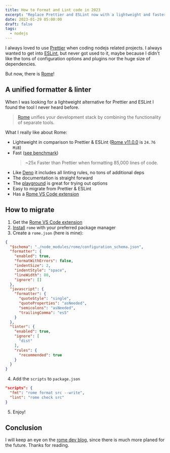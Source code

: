 ```yaml
---
title: How to Format and Lint code in 2023
excerpt: "Replace Prettier and ESLint now with a lightweight and faster alternative: Rome"
date: 2023-01-29 05:00:00
draft: false
tags:
  - nodejs
---
```


I always loved to use [Prettier](https://prettier.io/) when coding nodejs
related projects. I always wanted to get into [ESLint](https://eslint.org/), but
never got used to it, maybe because I didn't like the tons of configuration
options and plugins nor the huge size of dependencies.

But now, there is [Rome](https://rome.tools/)!

## A unified formatter & linter

When I was looking for a lightweight alternative for Prettier and ESLint I found
the tool I never heard before.

> [Rome](https://rome.tools/) unifies your development stack by combining the
> functionality of separate tools.

What I really like about Rome:

- Lightweight in comparison to Prettier & ESLint
  ([Rome v11.0.0](https://arve0.github.io/npm-download-size/#rome) is
  `24.76 MiB`)
- Fast
  ([see benchmark](https://github.com/rome/tools/blob/main/benchmark/README.md))
  > ~25x Faster than Prettier when formatting 85,000 lines of code.
- Like [Deno](https://deno.land/) it includes all linting rules, no tons of
  additional deps
- The documentation is straight forward
- The [playground](https://docs.rome.tools/playground/) is great for trying out
  options
- Easy to migrate from Prettier & ESLint
- Has a
  [Rome VS Code extension](https://marketplace.visualstudio.com/items?itemName=rome.rome)

## How to migrate

1. Get the
   [Rome VS Code extension](https://marketplace.visualstudio.com/items?itemName=rome.rome)
2. [Install](https://docs.rome.tools/guides/getting-started/#installation)
   `rome` with your preferred package manager
3. Create a `rome.json` (here is mine):

```json:rome.json
{
  "$schema": "./node_modules/rome/configuration_schema.json",
  "formatter": {
    "enabled": true,
    "formatWithErrors": false,
    "indentSize": 2,
    "indentStyle": "space",
    "lineWidth": 80,
    "ignore": []
  },
  "javascript": {
    "formatter": {
      "quoteStyle": "single",
      "quoteProperties": "asNeeded",
      "semicolons": "asNeeded",
      "trailingComma": "es5"
    }
  },
  "linter": {
    "enabled": true,
    "ignore": [
      "dist"
    ],
    "rules": {
      "recommended": true
    }
  }
}
```

4. Add the `scripts` to `package.json`

```json
"scripts": {
  "fmt": "rome format src --write",
  "lint": "rome check src"
}
```

5. Enjoy!

## Conclusion

I will keep an eye on the [rome dev blog](https://rome.tools/blog/), since there
is much more planed for the future. Thanks for reading.
